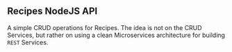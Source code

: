 ## Recipes NodeJS API

A simple CRUD operations for Recipes.
The idea is not on the CRUD Services, but rather on using a clean Microservices
architecture for building `REST` Services.

